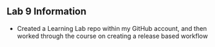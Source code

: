 ## Lab 9 Information
- Created a Learning Lab repo within my GitHub account, and then worked through the course on creating a release based workflow
